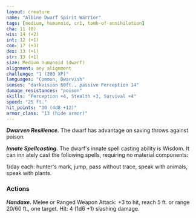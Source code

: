 ```yaml
---
layout: creature
name: "Albino Dwarf Spirit Warrior"
tags: [medium, humanoid, cr1, tomb-of-annihilation]
cha: 11 (0)
wis: 14 (+2)
int: 12 (+1)
con: 17 (+3)
dex: 13 (+1)
str: 13 (+1)
size: Medium humanoid (dwarf)
alignment: any alignment
challenge: "1 (200 XP)"
languages: "Common, Dwarvish"
senses: "darkvision 60ft., passive Perception 14"
damage_resistances: "poison"
skills: "Perception +4, Stealth +3, Survival +4"
speed: "25 ft."
hit_points: "30 (4d8 +12)"
armor_class: "13 (hide armor)"
---
```


***Dwarven Resilience.*** The dwarf has advantage on saving throws against poison.

***Innate Spellcasting.*** The dwarf's innate spell casting ability is Wisdom. It can inn ately cast the following spells, requiring no material components:

1/day each: hunter's mark, jump, pass without trace, speak with animals, speak with plants.

### Actions

***Handaxe.*** Melee or Ranged Weapon Attack: +3 to hit, reach 5 ft. or range 20/60 ft., one target. Hit: 4 (1d6 +1) slashing damage.